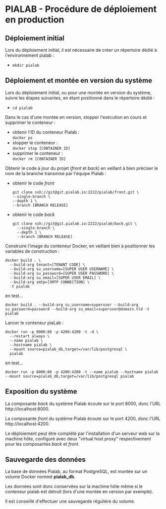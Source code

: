 # PIALAB - Procédure de déploiement en production

## Déploiement initial

Lors du déploiement initial, il est nécessaire de créer un répertoire dédié à l'environnement
pialab :

* `mkdir pialab`


## Déploiement et montée en version du système

Lors du déploiement initial, ou pour une montée en version du système, suivre les étapes suivantes,
en étant positionné dans le répertoire dédié :

* `cd pialab`

Dans le cas d'une montée en version, stopper l'exécution en cours et supprimer le conteneur :   

* obtenir l'ID du conteneur Pialab :   
  `docker ps`
* stopper le conteneur :   
  `docker stop [CONTAINER ID]`
* supprimer le conteneur :   
  `docker rm [CONTAINER ID]`

Obtenir le code à jour du projet (_front_ et _back_) en veillant à bien préciser le nom de la
branche transmise par l'équipe Pialab :

* obtenir le code _front_   
  ```
  git clone ssh://git@git.pialab.io:2222/pialab/front.git \
  --single-branch \
  --depth 1 \
  --branch [BRANCH RELEASE]
  ```
* obtenir le code _back_   
  ```
  git clone ssh://git@git.pialab.io:2222/pialab/back.git \
    --single-branch \
    --depth 1 \
    --branch [BRANCH RELEASE]
  ```

Construire l'image du conteneur Docker, en veillant bien à positionner les variables de
construction :

```
docker build . \
  --build-arg tenant=[TENANT CODE] \
  --build-arg su_username=[SUPER USER USERNAME] \
  --build-arg su_password=[SUPER USER PASSWORD] \
  --build-arg su_email=[SUPER USER EMAIL] \
  --build-arg smtp=[SMTP CONNECTION] \
  -t pialab
```

en test...

```
docker build . --build-arg su_username=superuser --build-arg su_password=password --build-arg su_email=superuser@domain.tld -t pialab
```

Lancer le conteneur piaLab :

```
docker run -p 8000:80 -p 4200:4200 -t -d \
  --restart always \
  --name pialab \
  --hostname pialab \
  --mount source=pialab_db,target=/var/lib/postgresql \
  pialab
```

en test...

```
docker run -p 8000:80 -p 4200:4200 -t --name pialab --hostname pialab --mount source=pialab_db,target=/var/lib/postgresql pialab
```

## Exposition du système

La composante _back_ du système Pialab écoute sur le port 8000, donc l'URL http://localhost:8000.

La composante _front_ du système Pialab écoute sur le port 4200, donc l'URL http://localhost:4200.

Le déploiement peut être complété par l'installation d'un serveur web sur la machine hôte,
configuré avec deux "virtual host proxy" respectivement pour les composantes _back_ et _front_.


## Sauvegarde des données

La base de données Pialab, au format PostgreSQL, est montée sur un volume Docker nommé
**pialab_db**.

Les données sont donc conservées sur la machine hôte même si le conteneur pialab est détruit (lors
d'une montée en version par exemple).

Il est conseillé d'effectuer une sauvegarde régulière du volume.
